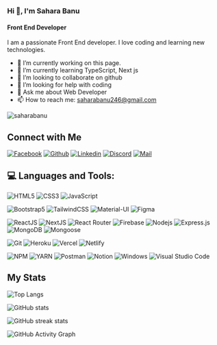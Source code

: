 ### Hi 👋, I'm Sahara Banu
#### Front End Developer

I am a passionate Front End developer. I love coding and learning new technologies.

- 🔭 I’m currently working on this page. 
- 🌱 I’m currently learning TypeScript, Next js 
- 👯 I’m looking to collaborate on github 
- 🤔 I’m looking for help with coding 
- 💬 Ask me about Web Developer 
- 📫 How to reach me: saharabanu246@gmail.com 

<p align="left"> <img src="https://komarev.com/ghpvc/?username=saharabanu&label=Profile%20views&color=E4405F&style=flat" alt="saharabanu" /> </p>

## Connect with Me


[![Facebook](https://img.shields.io/badge/Facebook-1877F2?style=for-the-badge&logo=facebook&logoColor=white)](https://www.facebook.com/sahara.banu.796/)
[![Github](https://img.shields.io/badge/GitHub-100000?style=for-the-badge&logo=github&logoColor=white)](https://github.com/saharabanu)
[![Linkedin](https://img.shields.io/badge/LinkedIn-0077B5?style=for-the-badge&logo=linkedin&logoColor=white)](https://www.linkedin.com/in/saharabanu/)
[![Discord](https://img.shields.io/badge/Discord-7289DA?style=for-the-badge&logo=discord&logoColor=white)](https://discordapp.com/users/938587124729520158)
[![Mail](https://img.shields.io/badge/Gmail-D14836?style=for-the-badge&logo=gmail&logoColor=white)](mailto:saharabanu246@gmail.com)


## 💻 Languages and Tools:

![HTML5](https://img.shields.io/badge/HTML5-E34F26?style=for-the-badge&logo=html5&logoColor=white)
![CSS3](https://img.shields.io/badge/CSS3-1572B6?style=for-the-badge&logo=css3&logoColor=white)
![JavaScript](https://img.shields.io/badge/JavaScript-F7DF1E?style=for-the-badge&logo=javascript&logoColor=black)

![Bootstrap5](https://img.shields.io/badge/Bootstrap-563D7C?style=for-the-badge&logo=bootstrap&logoColor=white)
![TailwindCSS](https://img.shields.io/badge/tailwindcss-%2338B2AC.svg?style=for-the-badge&logo=tailwind-css&logoColor=white)
![Material-UI](https://img.shields.io/badge/Material--UI-0081CB?style=for-the-badge&logo=material-ui&logoColor=white)
![Figma](https://img.shields.io/badge/Figma-F24E1E?style=for-the-badge&logo=figma&logoColor=white)

![ReactJS](https://img.shields.io/badge/React-20232A?style=for-the-badge&logo=react&logoColor=61DAFB)
![NextJS](https://img.shields.io/badge/NEXTJS-000000?style=for-the-badge&logo=Next.js&logoColor=white)
![React Router](https://img.shields.io/badge/React_Router-CA4245?style=for-the-badge&logo=react-router&logoColor=white)
![Firebase](https://img.shields.io/badge/firebase-ffca28?style=for-the-badge&logo=firebase&logoColor=black)
![Nodejs](https://img.shields.io/badge/Node.js-339933?style=for-the-badge&logo=nodedotjs&logoColor=white)
![Express.js](https://img.shields.io/badge/Express.js-000000?style=for-the-badge&logo=express&logoColor=white)
![MongoDB](https://img.shields.io/badge/MongoDB-4EA94B?style=for-the-badge&logo=mongodb&logoColor=white)
![Mongoose]([https://img.shields.io/badge/MongoDB-4EA94B?style=for-the-badge&logo=mongodb&logoColor=white](https://camo.githubusercontent.com/4a65be1f678122bf5d6d45f31cc4a8112da0c6431a83b624b7b75943a8223268/68747470733a2f2f696d672e736869656c64732e696f2f7374617469632f76313f7374796c653d666f722d7468652d6261646765266d6573736167653d4d6f6e676f6f736526636f6c6f723d463034443335266c6f676f3d4d6f6e676f6f7365266c6f676f436f6c6f723d464646464646266c6162656c3d))

![Git](https://img.shields.io/badge/Git-F05032?style=for-the-badge&logo=git&logoColor=white)
![Heroku](https://img.shields.io/badge/Heroku-430098?style=for-the-badge&logo=heroku&logoColor=white)
![Vercel](https://img.shields.io/badge/Heroku-430098?style=for-the-badge&logo=heroku&logoColor=white)
![Netlify](https://img.shields.io/badge/Netlify-00C7B7?style=for-the-badge&logo=netlify&logoColor=white)



![NPM](https://img.shields.io/badge/npm-CB3837?style=for-the-badge&logo=npm&logoColor=white)
![YARN](https://img.shields.io/badge/Yarn-2C8EBB?style=for-the-badge&logo=yarn&logoColor=white)
![Postman](https://img.shields.io/badge/Postman-FF6C37?style=for-the-badge&logo=Postman&logoColor=white)
![Notion](https://img.shields.io/badge/Notion-000000?style=for-the-badge&logo=notion&logoColor=white)
![Windows](https://img.shields.io/badge/Windows-0078D6?style=for-the-badge&logo=windows&logoColor=white)
![Visual Studio Code](https://img.shields.io/badge/Visual_Studio_Code-0078D4?style=for-the-badge&logo=visual%20studio%20code&logoColor=white)





<!--![Redux](https://img.shields.io/badge/Redux-593D88?style=for-the-badge&logo=redux&logoColor=white)-->







## My Stats 

![Top Langs](https://github-readme-stats.vercel.app/api/top-langs/?username=saharabanu&hide_border=true&theme=tokyonight)

![GitHub stats](https://github-readme-stats.vercel.app/api?username=saharabanu&show_icons=true&hide_border=true&theme=tokyonight)  

![GitHub streak stats](https://github-readme-streak-stats.herokuapp.com/?user=saharabanu&theme=tokyonight)  
 

![GitHub Activity Graph](https://activity-graph.herokuapp.com/graph?username=saharabanu&theme=tokyonight&bg_color=0d1117&color=319e94&line=6fa4fc&point=FFFFFF&hide_border=true)  












